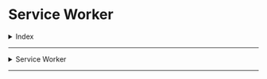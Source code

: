 # Service Worker

<details>
<summary>Index</summary>

## Index

- service worker
</details>

---

<details>
<summary>Service Worker</summary>
</details>

---
